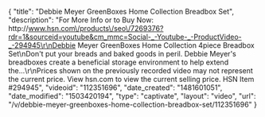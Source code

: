 {
    "title": "Debbie Meyer GreenBoxes Home Collection Breadbox Set",
    "description": "For More Info or to Buy Now: http:\/\/www.hsn.com\/products\/seo\/7269376?rdr=1&sourceid=youtube&cm_mmc=Social-_-Youtube-_-ProductVideo-_-294945\r\nDebbie Meyer GreenBoxes Home Collection 4piece Breadbox Set\nDon't put your breads and baked goods in peril. Debbie Meyer's breadboxes create a beneficial storage environment to help extend the...\r\nPrices shown on the previously recorded video may not represent the current price.  View hsn.com to view the current selling price. HSN Item #294945",
    "videoid": "112351696",
    "date_created": "1481601051",
    "date_modified": "1503420194",
    "type": "captivate",
    "layout": "video",
    "url": "\/v\/debbie-meyer-greenboxes-home-collection-breadbox-set\/112351696"
}